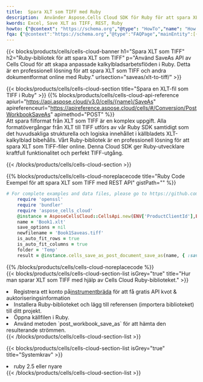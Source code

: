 ```yaml
---
title:  Spara XLT som TIFF med Ruby
description:  Använder Aspose.Cells Cloud SDK för Ruby för att spara XLT-formatfil som TIFF-formatfil.
kwords: Excel, Save XLT as TIFF, REST, Ruby
howto: {"@context": "https://schema.org","@type": "HowTo","name": "How to save XLT as TIFF using the Cells Cloud Ruby library.","description": "How to save XLT as TIFF using the Cells Cloud Ruby library.","image": {"@type": "ImageObject"},"url": "/ruby/saveas/xlt-to-tiff/","step": [{ "@type": "HowToStep","name": "How to save XLT as TIFF using the Cells Cloud Ruby library. step 1", "image": {"@type": "ImageObject",},"url": "/ruby/saveas/xlt-to-tiff/","text": "Register an account at <a href='https://dashboard.aspose.cloud/'>Dashboard</a> to get free API quota & authorization details",},{ "@type": "HowToStep","name": "How to save XLT as TIFF using the Cells Cloud Ruby library. step 1", "image": {"@type": "ImageObject",},"url": "/ruby/saveas/xlt-to-tiff/","text": "Install Ruby library and add the reference (import the library) to your project.",},{ "@type": "HowToStep","name": "How to save XLT as TIFF using the Cells Cloud Ruby library. step 1", "image": {"@type": "ImageObject",},"url": "/ruby/saveas/xlt-to-tiff/","text": "Open the source file in Ruby.",},{ "@type": "HowToStep","name": "How to save XLT as TIFF using the Cells Cloud Ruby library. step 1", "image": {"@type": "ImageObject",},"url": "/ruby/saveas/xlt-to-tiff/","text": "Use the `post_workbook_save_as` method to retrieve the resulting stream.",}, ],"supply": {"@type": "HowToSupply","name": "document"},"tool": [{"@type": "HowToTool","name": "RubyMine, Visual Studio Code, Aptana Studio, NetBeans"},{"@type": "HowToTool","name": "Aspose Cells"}],"totalTime": "PT6M"}
fqa: {"@context":"https://schema.org","@type":"FAQPage","mainEntity":[{"@type":"Question","name":"Why save file as other formats file in C# using REST API?","acceptedAnswer":{"@type":"Answer","text":"Documents are encoded in many ways, and some files may be incompatible with the software you use. To open and read such files, just save them as appropriate file formats.<br/><ol><li>Install .NET SDK and add the reference (import the library) to your project.</li><li>Open the source file in C# using REST API.</li><li>Call the PostWorkbookSaveAsRequest() method, passing an output filename with required extension.</li><li>Get the result of save as a separate file.</li></ol>"}},{"@type":"Question","name":"What file formats can I save as with your C# library?","acceptedAnswer":{"@type":"Answer","text":"We support a variety of file formats for conversion using .NET library, including XLSX, Excel, xls , PDF, CSV, HTML, Markdown, XML, PNG, JPG, TIFF, Json, TXT and many more."}},{"@type":"Question","name":"What is the maximum allowed file size for conversion using this .NET library?","acceptedAnswer":{"@type":"Answer","text":"There are no file size limits for format conversions using .NET library."}}]}
---
```

{{< blocks/products/cells/cells-cloud-banner h1="Spara XLT som TIFF" h2="Ruby-bibliotek för att spara XLT som TIFF" p="Använd SaveAs API av Cells Cloud för att skapa anpassade kalkylbladsarbetsflöden i Ruby. Detta är en professionell lösning för att spara XLT som TIFF och andra dokumentformat online med Ruby." urlsection="saveas/xlt-to-tiff/" >}}

{{< blocks/products/cells/cells-cloud-section title="Spara en XLT-fil som TIFF i Ruby" >}}
{{% blocks/products/cells/cells-cloud-api-reference apiurl="https://api.aspose.cloud/v3.0/cells/{name}/SaveAs" apireferenceurl="https://apireference.aspose.cloud/cells/#/Conversion/PostWorkbookSaveAs" apimethod="POST" %}}
<br/>
Att spara filformat från XLT som TIFF är en komplex uppgift. Alla formatövergångar från XLT till TIFF utförs av vår Ruby SDK samtidigt som det huvudsakliga strukturella och logiska innehållet i källbladets XLT-kalkylblad bibehålls. Vårt Ruby-bibliotek är en professionell lösning för att spara XLT som TIFF-filer online. Denna Cloud SDK ger Ruby-utvecklare kraftfull funktionalitet och perfekt TIFF-utgång.

{{< /blocks/products/cells/cells-cloud-section >}}

{{% blocks/products/cells/cells-cloud-noreplacecode title="Ruby Code Exempel för att spara XLT som TIFF med REST API" gistPath="" %}}
  
```ruby
# For complete examples and data files, please go to https://github.com/aspose-cells-cloud/aspose-cells-cloud-ruby/
    require 'openssl'
    require 'bundler'
    require 'aspose_cells_cloud'
    @instance = AsposeCellsCloud::CellsApi.new(ENV['ProductClientId'],ENV['ProductClientSecret'])
    name = 'Book1.xlt'
    save_options = nil
    newfilename = 'Book1Saveas.tiff'
    is_auto_fit_rows = true
    is_auto_fit_columns = true
    folder = 'Temp'
    result = @instance.cells_save_as_post_document_save_as(name, { :save_options=>save_options, :newfilename=>(folder+"/"+newfilename), :is_auto_fit_rows=>is_auto_fit_rows, :is_auto_fit_columns=>is_auto_fit_columns, :folder=>folder})
```
  
{{% /blocks/products/cells/cells-cloud-noreplacecode %}}
<br/>
{{< blocks/products/cells/cells-cloud-section-list isGrey="true" title="Hur man sparar XLT som TIFF med hjälp av Cells Cloud Ruby-biblioteket." >}}
<li> Registrera ett konto på<a href="https://dashboard.aspose.cloud/">instrumentbräda</a> för att få gratis API kvot & auktoriseringsinformation</li>
<li>Installera Ruby-biblioteket och lägg till referensen (importera biblioteket) till ditt projekt.</li>
<li>Öppna källfilen i Ruby.</li>
<li>Använd metoden `post_workbook_save_as` för att hämta den resulterande strömmen.</li>
{{< /blocks/products/cells/cells-cloud-section-list >}}

{{< blocks/products/cells/cells-cloud-section-list isGrey="true" title="Systemkrav" >}}
<li>ruby 2.5 eller nyare</li>
{{< /blocks/products/cells/cells-cloud-section-list >}}
